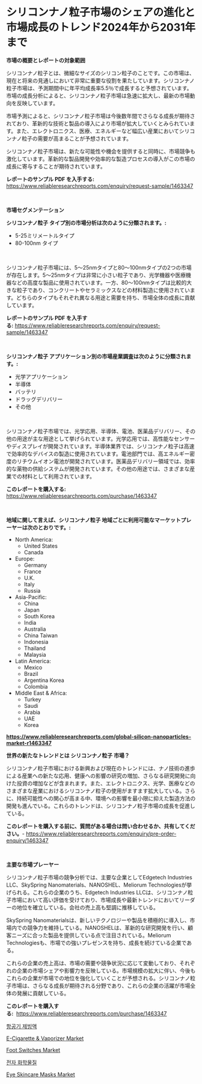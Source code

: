 <p><h1>シリコンナノ粒子市場のシェアの進化と市場成長のトレンド2024年から2031年まで</h1></p><p><strong>市場の概要とレポートの対象範囲</strong></p>
<p><p>シリコンナノ粒子とは、微細なサイズのシリコン粒子のことです。この市場は、現在と将来の見通しにおいて非常に重要な役割を果たしています。シリコンナノ粒子市場は、予測期間中に年平均成長率5.5％で成長すると予想されています。市場の成長分析によると、シリコンナノ粒子市場は急速に拡大し、最新の市場動向を反映しています。</p><p>市場予測によると、シリコンナノ粒子市場は今後数年間でさらなる成長が期待されており、革新的な技術と製品の導入により市場が拡大していくとみられています。また、エレクトロニクス、医療、エネルギーなど幅広い産業においてシリコンナノ粒子の需要が高まることが予想されています。</p><p>シリコンナノ粒子市場は、新たな可能性や機会を提供すると同時に、市場競争も激化しています。革新的な製品開発や効率的な製造プロセスの導入がこの市場の成長に寄与することが期待されています。</p></p>
<p><strong>レポートのサンプル PDF を入手する:</strong> <a href="https://www.reliableresearchreports.com/enquiry/request-sample/1463347">https://www.reliableresearchreports.com/enquiry/request-sample/1463347</a></p>
<p>&nbsp;</p>
<p><strong>市場セグメンテーション</strong></p>
<p><strong>シリコンナノ粒子 タイプ別の市場分析は次のように分類されます。:</strong></p>
<p><ul><li>5-25ミリメートルタイプ</li><li>80-100nm タイプ</li></ul></p>
<p>&nbsp;</p>
<p><p>シリコンナノ粒子市場には、5〜25nmタイプと80〜100nmタイプの2つの市場が存在します。5〜25nmタイプは非常に小さい粒子であり、光学機器や医療機器などの高度な製品に使用されています。一方、80〜100nmタイプは比較的大きな粒子であり、コンクリートやセラミックスなどの材料製造に使用されています。どちらのタイプもそれぞれ異なる用途と需要を持ち、市場全体の成長に貢献しています。</p></p>
<p><strong>レポートのサンプル PDF を入手する:</strong>&nbsp;<a href="https://www.reliableresearchreports.com/enquiry/request-sample/1463347">https://www.reliableresearchreports.com/enquiry/request-sample/1463347</a></p>
<p>&nbsp;</p>
<p><strong> シリコンナノ粒子 アプリケーション別の市場産業調査は次のように分類されます。:</strong></p>
<p><ul><li>光学アプリケーション</li><li>半導体</li><li>バッテリ</li><li>ドラッグデリバリー</li><li>その他</li></ul></p>
<p>&nbsp;</p>
<p><p>シリコンナノ粒子市場では、光学応用、半導体、電池、医薬品デリバリー、その他の用途が主な用途として挙げられています。光学応用では、高性能なセンサーやディスプレイが開発されています。半導体業界では、シリコンナノ粒子は高速で効率的なデバイスの製造に使用されています。電池部門では、高エネルギー密度のリチウムイオン電池が開発されています。医薬品デリバリー領域では、効率的な薬物の供給システムが開発されています。その他の用途では、さまざまな産業での材料として利用されています。</p></p>
<p><strong>このレポートを購入する:</strong>&nbsp; <a href="https://www.reliableresearchreports.com/purchase/1463347">https://www.reliableresearchreports.com/purchase/1463347</a></p>
<p>&nbsp;</p>
<p><strong>地域に関して言えば、シリコンナノ粒子 地域ごとに利用可能なマーケットプレーヤーは次のとおりです。:</strong></p>
<p><ul>
    <li>
        North America:
        <ul>
            <li>United States</li>
            <li>Canada</li>
        </ul>
    </li>
    <li>
        Europe:
        <ul>
            <li>Germany</li>
            <li>France</li>
            <li>U.K.</li>
            <li>Italy</li>
            <li>Russia</li>
        </ul>
    </li>
    <li>
        Asia-Pacific:
        <ul>
            <li>China</li>
            <li>Japan</li>
            <li>South Korea</li>
            <li>India</li>
            <li>Australia</li>
            <li>China Taiwan</li>
            <li>Indonesia</li>
            <li>Thailand</li>
            <li>Malaysia</li>
        </ul>
    </li>
    <li>
        Latin America:
        <ul>
            <li>Mexico</li>
            <li>Brazil</li>
            <li>Argentina Korea</li>
            <li>Colombia</li>
        </ul>
    </li>
    <li>
        Middle East & Africa:
        <ul>
            <li>Turkey</li>
            <li>Saudi</li>
            <li>Arabia</li>
            <li>UAE</li>
            <li>Korea</li>
        </ul>
    </li>
    </ul></p>
<p><strong><a href="https://www.reliableresearchreports.com/global-silicon-nanoparticles-market-r1463347">https://www.reliableresearchreports.com/global-silicon-nanoparticles-market-r1463347</a></strong>&nbsp;</p>
<p><strong>世界の新たなトレンドとは シリコンナノ粒子 市場？</strong></p>
<p><p>シリコンナノ粒子市場における新興および現在のトレンドには、ナノ技術の進歩による産業への新たな応用、健康への影響の研究の増加、さらなる研究開発に向けた投資の増加などが含まれます。また、エレクトロニクス、光学、医療などのさまざまな産業におけるシリコンナノ粒子の使用がますます拡大している。さらに、持続可能性への関心が高まる中、環境への影響を最小限に抑えた製造方法の開発も進んでいる。これらのトレンドは、シリコンナノ粒子市場の成長を促進している。</p></p>
<p><strong>このレポートを購入する前に、質問がある場合は問い合わせるか、共有してください。</strong>- <a href="https://www.reliableresearchreports.com/enquiry/pre-order-enquiry/1463347">https://www.reliableresearchreports.com/enquiry/pre-order-enquiry/1463347</a></p>
<p>&nbsp;</p>
<p><strong>主要な市場プレーヤー</strong></p>
<p><p>シリコンナノ粒子市場の競争分析では、主要な企業としてEdgetech Industries LLC、SkySpring Nanomaterials、NANOSHEL、Meliorum Technologiesが挙げられる。これらの企業のうち、Edgetech Industries LLCは、シリコンナノ粒子市場において高い評価を受けており、市場成長や最新トレンドにおいてリーダーの地位を確立している。会社の売上高も堅調に推移している。</p><p>SkySpring Nanomaterialsは、新しいテクノロジーや製品を積極的に導入し、市場内での競争力を維持している。NANOSHELは、革新的な研究開発を行い、顧客ニーズに合った製品を提供している点で注目されている。Meliorum Technologiesも、市場での強いプレゼンスを持ち、成長を続けている企業である。</p><p>これらの企業の売上高は、市場の需要や競争状況に応じて変動しており、それぞれの企業の市場シェアや影響力を反映している。市場規模の拡大に伴い、今後もこれらの企業が市場での地位を強化していくことが予想される。シリコンナノ粒子市場は、さらなる成長が期待される分野であり、これらの企業の活躍が市場全体の発展に貢献している。</p></p>
<p><strong>このレポートを購入する:</strong>&nbsp;&nbsp;<a href="https://www.reliableresearchreports.com/purchase/1463347">https://www.reliableresearchreports.com/purchase/1463347</a></p>
<p><p><a href="https://github.com/sammyUltyylrich9067856/Market-Research-Report-List-1/blob/main/324750028413.md">항공기 제빙액</a></p><p><a href="https://www.linkedin.com/pulse/e-cigarette-amp-vaporizer-market-exploring-share-trends-future-dalvf?trackingId=t6LBTRQRl5gHC8b3DLVs1A%3D%3D">E-Cigarette & Vaporizer Market</a></p><p><a href="https://github.com/Whitneyboyettebo9kiw7yr13/Market-Research-Report-List-2/blob/main/foot-switches-market.md">Foot Switches Market</a></p><p><a href="https://github.com/trmesnao7959541/Market-Research-Report-List-1/blob/main/602993540399.md">전자 화학물질</a></p><p><a href="https://www.linkedin.com/pulse/decoding-eye-skincare-masks-market-metrics-share-trends-growth-p0tpc?trackingId=byJsMRp52uw6CfUu1PUUbg%3D%3D">Eye Skincare Masks Market</a></p></p>